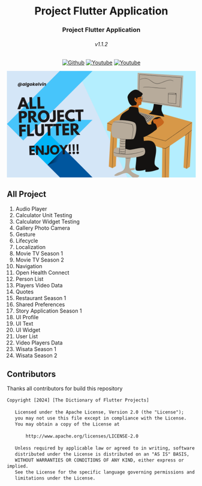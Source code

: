<h1 align="center">Project Flutter Application</h1>
<h3 align="center">Project Flutter Application</h3>
<h6 align="center">v1.1.2</h6>

<p align="center">
  <a href="https://github.com/algokelvin-373"><img alt="Github" src="https://img.shields.io/github/followers/algokelvin-373?label=follow&style=social"></a>
  <a href="https://www.youtube.com/c/AlgoKelvin373/"><img alt="Youtube" src="https://img.shields.io/youtube/channel/views/UCpSHZFRx64xWwXYbWbyXxfw?style=social"></a>
  <a href="https://www.youtube.com/c/AlgoKelvin373/"><img alt="Youtube" src="https://img.shields.io/youtube/channel/subscribers/UCpSHZFRx64xWwXYbWbyXxfw?style=social"></a>
</p>

<img src="https://github.com/algokelvin-373/ProjectFlutterApp/blob/master/Template_Flutter_Project.png"/>

## All Project
1. Audio Player
2. Calculator Unit Testing
3. Calculator Widget Testing
4. Gallery Photo Camera
5. Gesture
6. Lifecycle
7. Localization
8. Movie TV Season 1
9. Movie TV Season 2
10. Navigation
11. Open Health Connect
12. Person List
13. Players Video Data
14. Quotes
15. Restaurant Season 1
16. Shared Preferences
17. Story Application Season 1
18. UI Profile
19. UI Text
20. UI Widget
21. User List
22. Video Players Data
23. Wisata Season 1
24. Wisata Season 2

## Contributors
Thanks all contributors for build this repository

```
Copyright [2024] [The Dictionary of Flutter Projects]

   Licensed under the Apache License, Version 2.0 (the "License");
   you may not use this file except in compliance with the License.
   You may obtain a copy of the License at

       http://www.apache.org/licenses/LICENSE-2.0

   Unless required by applicable law or agreed to in writing, software
   distributed under the License is distributed on an "AS IS" BASIS,
   WITHOUT WARRANTIES OR CONDITIONS OF ANY KIND, either express or implied.
   See the License for the specific language governing permissions and
   limitations under the License.
   
```   

